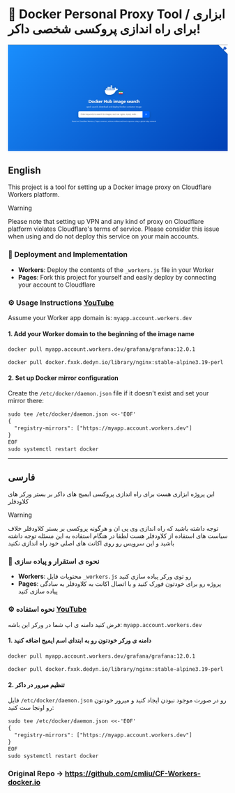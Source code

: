 # 🐳 Docker Personal Proxy Tool / ابزاری برای راه اندازی پروکسی شخصی داکر!

![CF-Workers-docker.io](./iran-mirror-docker.png)

## English

This project is a tool for setting up a Docker image proxy on Cloudflare Workers platform.

> [!WARNING]
> Please note that setting up VPN and any kind of proxy on Cloudflare platform violates Cloudflare's terms of service.
> Please consider this issue when using and do not deploy this service on your main accounts.

### 🚀 Deployment and Implementation

- **Workers**: Deploy the contents of the `_workers.js` file in your Worker
- **Pages**: Fork this project for yourself and easily deploy by connecting your account to Cloudflare

### ⚙️ Usage Instructions [YouTube](https://www.youtube.com/)

Assume your Worker app domain is: `myapp.account.workers.dev`

#### 1. Add your Worker domain to the beginning of the image name

```shell
docker pull myapp.account.workers.dev/grafana/grafana:12.0.1
```

```shell
docker pull docker.fxxk.dedyn.io/library/nginx:stable-alpine3.19-perl
```

#### 2. Set up Docker mirror configuration

Create the `/etc/docker/daemon.json` file if it doesn't exist and set your mirror there:

```shell
sudo tee /etc/docker/daemon.json <<-'EOF'
{
  "registry-mirrors": ["https://myapp.account.workers.dev"]
}
EOF
sudo systemctl restart docker
```

---

## فارسی

این پروژه ابزاری هست برای راه اندازی پروکسی ایمیج های داکر بر بستر ورکر های کلاودفلر

> [!WARNING]
> توجه داشته باشید که راه اندازی وی پی ان و هرگونه پروکسی بر بستر کلاودفلر خلاف سیاست های استفاده از کلاودفلر هست
> لطفا در هنگام استفاده به این مسئله توجه داشته باشید و این سرویس رو روی اکانت های اصلی خود راه اندازی نکنید

### 🚀 نحوه ی استقرار و پیاده سازی

- **Workers**: محتویات فایل `_workers.js` رو توی ورکر پیاده سازی کنید
- **Pages**: پروژه رو برای خودتون فورک کنید و با اتصال اکانت به کلاودفلر به سادگی پیاده سازی کنید

### ⚙️ نحوه استفاده [YouTube](https://www.youtube.com/)

فرض کنید دامنه ی اپ شما در ورکر این باشه: `myapp.account.workers.dev`

#### 1. دامنه ی ورکر خودتون رو به ابتدای اسم ایمیج اضافه کنید

```shell
docker pull myapp.account.workers.dev/grafana/grafana:12.0.1
```

```shell
docker pull docker.fxxk.dedyn.io/library/nginx:stable-alpine3.19-perl
```

#### 2. تنظیم میرور در داکر

فایل `/etc/docker/daemon.json` رو در صورت موجود نبودن ایجاد کنید و میرور خودتون رو اونجا ست کنید:

```shell
sudo tee /etc/docker/daemon.json <<-'EOF'
{
  "registry-mirrors": ["https://myapp.account.workers.dev"]
}
EOF
sudo systemctl restart docker
```




### Original Repo -> https://github.com/cmliu/CF-Workers-docker.io